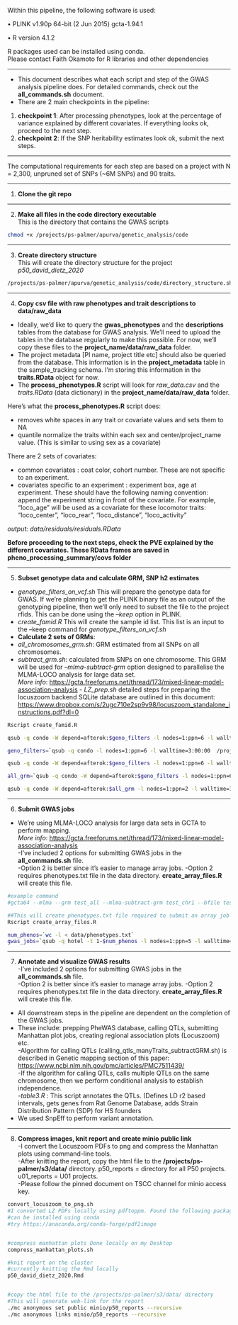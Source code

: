 Within this pipeline, the following software is used:

• PLINK v1.90p 64-bit (2 Jun 2015) gcta-1.94.1

• R version 4.1.2

R packages used can be installed using conda.  
Please contact Faith Okamoto for R libraries and other dependencies

------------------------------------------------------------------------

-   This document describes what each script and step of the GWAS
    analysis pipeline does. For detailed commands, check out the
    **all_commands.sh** document.  
-   There are 2 main checkpoints in the pipeline:  

1.  **checkpoint 1**: After processing phenotypes, look at the
    percentage of variance explained by different covariates. If
    everything looks ok, proceed to the next step.
2.  **checkpoint 2**: If the SNP heritability estimates look ok, submit
    the next steps.

------------------------------------------------------------------------

The computational requirements for each step are based on a project with
N = 2,300, unpruned set of SNPs (\~6M SNPs) and 90 traits.

------------------------------------------------------------------------

1.  **Clone the git repo**

------------------------------------------------------------------------

2.  **Make all files in the code directory executable**  
    This is the directory that contains the GWAS scripts

``` bash
chmod +x /projects/ps-palmer/apurva/genetic_analysis/code

```

------------------------------------------------------------------------

3.  **Create directory structure**  
    This will create the directory structure for the project
    *p50_david_dietz_2020*

``` bash
/projects/ps-palmer/apurva/genetic_analysis/code/directory_structure.sh p50_david_dietz_2020
```

------------------------------------------------------------------------

4.  **Copy csv file with raw phenotypes and trait descriptions to
    data/raw_data**  

-   Ideally, we’d like to query the **gwas_phenotypes** and the
    **descriptions** tables from the database for GWAS analysis. We’ll
    need to upload the tables in the database regularly to make this
    possible. For now, we’ll copy these files to the
    **project_name/data/raw_data** folder.  
-   The project metadata \[PI name, project title etc\] should also be
    queried from the database. This information is in the
    **project_metadata** table in the sample_tracking schema. I’m
    storing this information in the **traits.RData** object for now.  
-   The **process_phenotypes.R** script will look for *raw_data.csv* and
    the *traits.RData* (data dictionary) in the
    **project_name/data/raw_data** folder.  

Here’s what the **process_phenotypes.R** script does:  
- removes white spaces in any trait or covariate values and sets them to
NA  
- quantile normalize the traits within each sex and center/project_name
value. (This is similar to using sex as a covariate)

There are 2 sets of covariates:  
- common covariates : coat color, cohort number. These are not specific
to an experiment.  
- covariates specific to an experiment : experiment box, age at
experiment. These should have the following naming convention: append
the experiment string in front of the covariate. For example, “loco_age”
will be used as a covariate for these locomotor traits: “loco_center”,
“loco_rear”, “loco_distance”, “loco_activity”

*output: data/residuals/residuals.RData*

**Before proceeding to the next steps, check the PVE explained by the
different covariates. These RData frames are saved in
pheno_processing_summary/covs folder**

------------------------------------------------------------------------

5.  **Subset genotype data and calculate GRM, SNP h2 estimates**  

-   *genotype_filters_on_vcf.sh* This will prepare the genotype data for
    GWAS. If we’re planning to get the PLINK binary file as an output of
    the genotyping pipeline, then we’ll only need to subset the file to
    the project rfids. This can be done using the *–keep* option in
    PLINK.  
-   *create_famid.R* This will create the sample id list. This list is
    an input to the –keep command for *genotype_filters_on_vcf.sh*
-   **Calculate 2 sets of GRMs**:  
-   *all_chromosomes_grm.sh*: GRM estimated from all SNPs on all
    chromosomes.  
-   *subtract_grm.sh*: calculated from SNPs on one chromosome. This GRM
    will be used for *–mlma-subtract-grm* option designed to parallelise
    the MLMA-LOCO analysis for large data set.  
    *More info*:
    <https://gcta.freeforums.net/thread/173/mixed-linear-model-association-analysis> -
    *LZ_prep.sh* detailed steps for preparing the locuszoom backend
    SQLite database are outlined in this document:
    <https://www.dropbox.com/s/2ugc710e2sp9v98/locuszoom_standalone_instructions.pdf?dl=0>

``` bash
Rscript create_famid.R 

qsub -q condo -W depend=afterok:$geno_filters -l nodes=1:ppn=6 -l walltime=8:00:00  /projects/ps-palmer/apurva/genetic_analysis/code/extract_dosages.sh

geno_filters=`qsub -q condo -l nodes=1:ppn=6 -l walltime=3:00:00  /projects/ps-palmer/apurva/genetic_analysis/code/genotype_filters_on_vcf.sh`  

qsub -q condo -W depend=afterok:$geno_filters -l nodes=1:ppn=6 -l walltime=3:00:00  /projects/ps-palmer/apurva/genetic_analysis/code//subtract_grm.sh  

all_grm=`qsub -q condo -W depend=afterok:$geno_filters -l nodes=1:ppn=6 -l walltime=3:00:00  /projects/ps-palmer/apurva/genetic_analysis/code/all_chromosomes_grm.sh` 

qsub -q condo -W depend=afterok:$all_grm -l nodes=1:ppn=2 -l walltime=1:00:00 /projects/ps-palmer/apurva/genetic_analysis/code/snp_heritability.sh
```

------------------------------------------------------------------------

6.  **Submit GWAS jobs**  

-   We’re using MLMA-LOCO analysis for large data sets in GCTA to
    perform mapping.  
    *More info*:
    <https://gcta.freeforums.net/thread/173/mixed-linear-model-association-analysis>  
   -I’ve included 2 options for submitting GWAS jobs in the
    **all_commands.sh** file.  
    -Option 2 is better since it’s easier to manage array jobs. -Option
    2 requires phenotypes.txt file in the data directory.
    **create_array_files.R** will create this file.

``` bash
#example command
#gcta64 --mlma --grm test_all --mlma-subtract-grm test_chr1 --bfile test --chr 1 --pheno test.phen --out test_loco_chr1 --thread-num 10

##This will create phenotypes.txt file required to submit an array job
Rscript create_array_files.R

num_phenos=`wc -l < data/phenotypes.txt`
gwas_jobs=`qsub -q hotel -t 1-$num_phenos -l nodes=1:ppn=5 -l walltime=10:00:00 /projects/ps-palmer/apurva/genetic_analysis/code/gwas_loco_array.sh`
```

------------------------------------------------------------------------

7.  **Annotate and visualize GWAS results**  
    -I’ve included 2 options for submitting GWAS jobs in the
    **all_commands.sh** file.  
    -Option 2 is better since it’s easier to manage array jobs. -Option
    2 requires phenotypes.txt file in the data directory.
    **create_array_files.R** will create this file.  
-   All downstream steps in the pipeline are dependent on the completion
    of the GWAS jobs.  
-   These include: prepping PheWAS database, calling QTLs, submitting
    Manhattan plot jobs, creating regional association plots (Locuszoom)
    etc.  
    -Algorithm for calling QTLs (calling_qtls_manyTraits_subtractGRM.sh)
    is described in Genetic mapping section of this paper:
    <https://www.ncbi.nlm.nih.gov/pmc/articles/PMC7511439/>  
    -If the algorithm for calling QTLs, calls multiple QTLs on the same
    chromosome, then we perform conditional analysis to establish
    independence.  
    -*table3.R* : This script annotates the QTLs. (Defines LD r2 based
    intervals, gets genes from Rat Genome Database, adds Strain
    Distribution Pattern (SDP) for HS founders
-   We used SnpEff to perform variant annotation.

------------------------------------------------------------------------

8.  **Compress images, knit report and create minio public link**  
    -I convert the Locuszoom PDFs to png and compress the Manhattan
    plots using command-line tools.  
    -After knitting the report, copy the
    html file to the **/projects/ps-palmer/s3/data/** directory.
    p50_reports = directory for all P50 projects. u01_reports = U01
    projects.  
    -Please follow the pinned document on TSCC channel for
    minio access key.

``` bash
convert_locuszoom_to_png.sh
#I converted LZ PDFs locally using pdftoppm. Found the following package that looks like a wrapper around pdftoppm. 
#can be installed using conda
#try https://anaconda.org/conda-forge/pdf2image


#compress manhattan plots Done locally on my Desktop 
compress_manhattan_plots.sh

#knit report on the cluster
#currently knitting the Rmd locally
p50_david_dietz_2020.Rmd


#copy the html file to the /projects/ps-palmer/s3/data/ directory
#This will generate web-link for the report
./mc anonymous set public minio/p50_reports --recursive
./mc anonymous links minio/p50_reports --recursive
```
